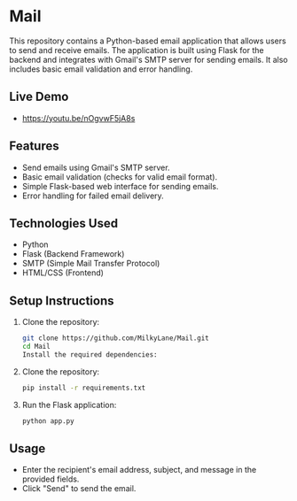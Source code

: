 # Mail

This repository contains a Python-based email application that allows users to send and receive emails. The application is built using Flask for the backend and integrates with Gmail's SMTP server for sending emails. It also includes basic email validation and error handling.

## Live Demo
- https://youtu.be/nOgvwF5jA8s
## Features
- Send emails using Gmail's SMTP server.
- Basic email validation (checks for valid email format).
- Simple Flask-based web interface for sending emails.
- Error handling for failed email delivery.

## Technologies Used
- Python
- Flask (Backend Framework)
- SMTP (Simple Mail Transfer Protocol)
- HTML/CSS (Frontend)

## Setup Instructions
1. Clone the repository:
   ```bash
   git clone https://github.com/MilkyLane/Mail.git
   cd Mail
   Install the required dependencies:
2. Clone the repository:
   ```bash
   pip install -r requirements.txt
3. Run the Flask application:
     ```bash
   python app.py

## Usage
- Enter the recipient's email address, subject, and message in the provided fields.
- Click "Send" to send the email.
